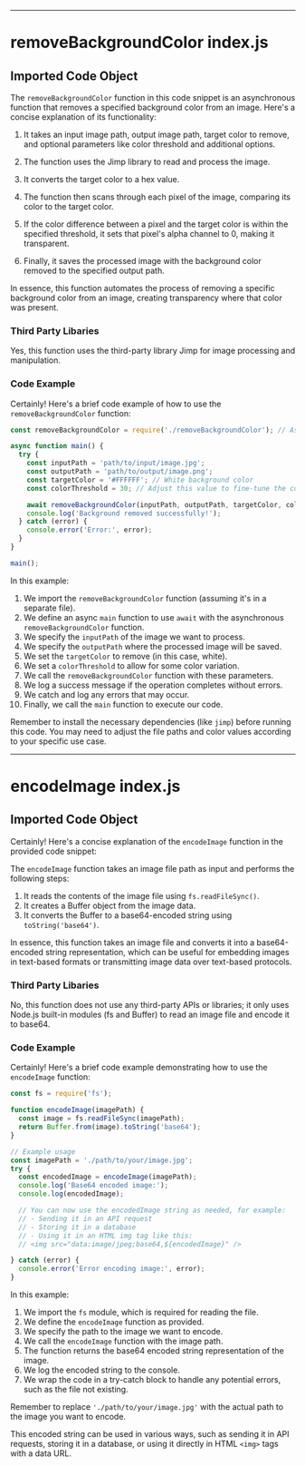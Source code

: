 

  

  

  
---
# removeBackgroundColor index.js
## Imported Code Object
The `removeBackgroundColor` function in this code snippet is an asynchronous function that removes a specified background color from an image. Here's a concise explanation of its functionality:

1. It takes an input image path, output image path, target color to remove, and optional parameters like color threshold and additional options.

2. The function uses the Jimp library to read and process the image.

3. It converts the target color to a hex value.

4. The function then scans through each pixel of the image, comparing its color to the target color.

5. If the color difference between a pixel and the target color is within the specified threshold, it sets that pixel's alpha channel to 0, making it transparent.

6. Finally, it saves the processed image with the background color removed to the specified output path.

In essence, this function automates the process of removing a specific background color from an image, creating transparency where that color was present.

### Third Party Libaries

Yes, this function uses the third-party library Jimp for image processing and manipulation.

### Code Example

Certainly! Here's a brief code example of how to use the `removeBackgroundColor` function:

```javascript
const removeBackgroundColor = require('./removeBackgroundColor'); // Assuming the function is in a separate file

async function main() {
  try {
    const inputPath = 'path/to/input/image.jpg';
    const outputPath = 'path/to/output/image.png';
    const targetColor = '#FFFFFF'; // White background color
    const colorThreshold = 30; // Adjust this value to fine-tune the color matching

    await removeBackgroundColor(inputPath, outputPath, targetColor, colorThreshold);
    console.log('Background removed successfully!');
  } catch (error) {
    console.error('Error:', error);
  }
}

main();
```

In this example:

1. We import the `removeBackgroundColor` function (assuming it's in a separate file).
2. We define an async `main` function to use `await` with the asynchronous `removeBackgroundColor` function.
3. We specify the `inputPath` of the image we want to process.
4. We specify the `outputPath` where the processed image will be saved.
5. We set the `targetColor` to remove (in this case, white).
6. We set a `colorThreshold` to allow for some color variation.
7. We call the `removeBackgroundColor` function with these parameters.
8. We log a success message if the operation completes without errors.
9. We catch and log any errors that may occur.
10. Finally, we call the `main` function to execute our code.

Remember to install the necessary dependencies (like `jimp`) before running this code. You may need to adjust the file paths and color values according to your specific use case.

---
# encodeImage index.js
## Imported Code Object
Certainly! Here's a concise explanation of the `encodeImage` function in the provided code snippet:

The `encodeImage` function takes an image file path as input and performs the following steps:

1. It reads the contents of the image file using `fs.readFileSync()`.
2. It creates a Buffer object from the image data.
3. It converts the Buffer to a base64-encoded string using `toString('base64')`.

In essence, this function takes an image file and converts it into a base64-encoded string representation, which can be useful for embedding images in text-based formats or transmitting image data over text-based protocols.

### Third Party Libaries

No, this function does not use any third-party APIs or libraries; it only uses Node.js built-in modules (fs and Buffer) to read an image file and encode it to base64.

### Code Example

Certainly! Here's a brief code example demonstrating how to use the `encodeImage` function:

```javascript
const fs = require('fs');

function encodeImage(imagePath) {
  const image = fs.readFileSync(imagePath);
  return Buffer.from(image).toString('base64');
}

// Example usage
const imagePath = './path/to/your/image.jpg';
try {
  const encodedImage = encodeImage(imagePath);
  console.log('Base64 encoded image:');
  console.log(encodedImage);

  // You can now use the encodedImage string as needed, for example:
  // - Sending it in an API request
  // - Storing it in a database
  // - Using it in an HTML img tag like this:
  // <img src="data:image/jpeg;base64,${encodedImage}" />

} catch (error) {
  console.error('Error encoding image:', error);
}
```

In this example:

1. We import the `fs` module, which is required for reading the file.
2. We define the `encodeImage` function as provided.
3. We specify the path to the image we want to encode.
4. We call the `encodeImage` function with the image path.
5. The function returns the base64 encoded string representation of the image.
6. We log the encoded string to the console.
7. We wrap the code in a try-catch block to handle any potential errors, such as the file not existing.

Remember to replace `'./path/to/your/image.jpg'` with the actual path to the image you want to encode.

This encoded string can be used in various ways, such as sending it in API requests, storing it in a database, or using it directly in HTML `<img>` tags with a data URL.


  